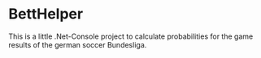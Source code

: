 # BettHelper

This is a little .Net-Console project to calculate probabilities 
for the game results of the german soccer Bundesliga.